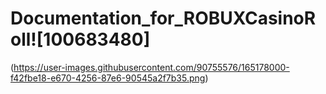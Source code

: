# Documentation_for_ROBUXCasinoRoll![100683480]
(https://user-images.githubusercontent.com/90755576/165178000-f42fbe18-e670-4256-87e6-90545a2f7b35.png)
